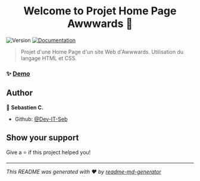 <h1 align="center">Welcome to Projet Home Page Awwwards 👋</h1>
<p>
  <img alt="Version" src="https://img.shields.io/badge/version-1.0-blue.svg?cacheSeconds=2592000" />
  <a href="https://www.awwwards.com/" target="_blank">
    <img alt="Documentation" src="https://img.shields.io/badge/documentation-yes-brightgreen.svg" />
  </a>
</p>

> Projet d'une Home Page d'un site Web d'Awwwards. Utilisation du langage HTML et CSS.

### ✨ [Demo](https://dev-it-seb.github.io/Home-Page-Wewards/)

## Author

👤 **Sebastien C.**

* Github: [@Dev-IT-Seb](https://github.com/Dev-IT-Seb)

## Show your support

Give a ⭐️ if this project helped you!

***
_This README was generated with ❤️ by [readme-md-generator](https://github.com/kefranabg/readme-md-generator)_